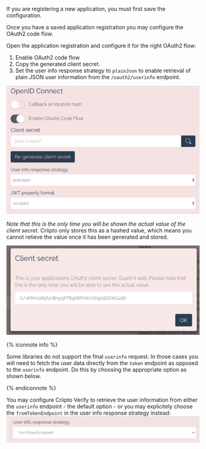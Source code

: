If you are registering a new application, you must first save the configuration.

Once you have a saved application registration you may configure the OAuth2 code flow. 

Open the application registration and configure it for the right OAuth2 flow:

1. Enable OAuth2 code flow
2. Copy the generated client secret. 
3. Set the user info response strategy to `plainJson` to enable retrieval of plain JSON user information from the `/oauth2/userinfo` endpoint.

![OAuth2 code flow](/images/oauth2-code-flow.png)

_Note that this is the only time you will be shown the actual value of the client secret_. Criipto only stores this as a hashed value, which means you cannot retieve the value once it has been generated and stored.

![OAuth2 code flow](/images/oauth2-client-secret.png)

{% iconnote info %}

Some libraries do not support the final `userinfo` request. In those cases you will need to fetch the user data directly from the `token` endpoint as opposed to the `userinfo` endpoint. Do this by choosing the appropriate option as shown below.

{% endiconnote %}

You may configure Criipto Verify  to retrieve the user information from  either the `userinfo` endpoint - the default option - or you may explicitely choose the `fromTokenEndpoint` in the user info response strategy instead:
![OAuth2 code flow](/images/userinfo-responsestrategy-fromtokenendpoint.png)



